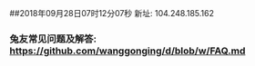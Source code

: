 ##2018年09月28日07时12分07秒 新址: 104.248.185.162
### 兔友常见问题及解答: https://github.com/wanggonging/d/blob/w/FAQ.md
